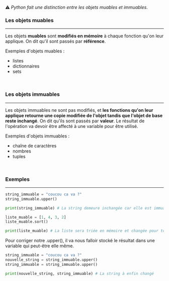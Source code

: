 
:warning: _Python fait une distinction entre les objets muables et immuables._

### Les objets muables

---

Les objets **muables**  sont **modifiés en mémoire** à chaque fonction qu'on leur applique. On dit qu'il sont passés par **référence**.

Exemples d'objets muables :

- listes
- dictionnaires
- sets

<br>

### Les objets immuables

---

Les objets immuables ne sont pas modifiés, et **les fonctions qu'on leur applique retourne une copie modifiée de l'objet tandis que l'objet de base reste inchangé**. On dit qu'ils sont passés par **valeur**. Le résultat de l'opération va devoir être affecté à une variable pour être utilisé.

Exemples d'objets immuables :

- chaîne de caractères
- nombres
- tuples

<br>

### Exemples

---

```python
string_immuable = "coucou ca va ?"
string_immuable.upper()

print(string_immuable) # La string demeure inchangée car elle est immuable

liste_muable = [1, 4, 3, 2]
liste_muable.sort()

print(liste_muable) # La liste sera triée en mémoire et changée pour toujours car elle est muable
```

<div style="page-break-after: always;"></div>

Pour corriger notre .upper(), il va nous falloir stocké le résultat dans une variable qui peut-être elle même.

```python
string_immuable = "coucou ca va ?"
nouvelle_string = string_immuable.upper()
string_immuable = string_immuable.upper()

print(nouvelle_string, string_immuable) # La string à enfin changé
```
